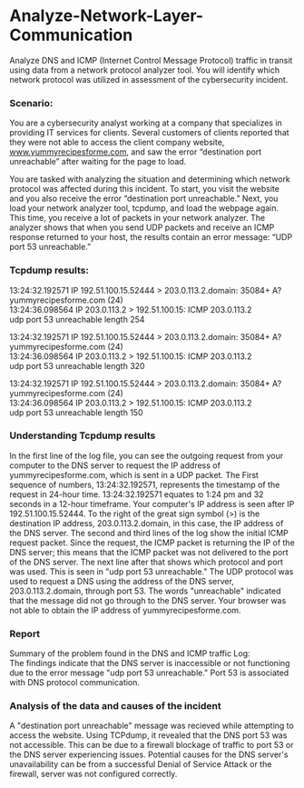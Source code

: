 # Analyze-Network-Layer-Communication
Analyze DNS and ICMP (Internet Control Message Protocol) traffic in transit using data from a network protocol analyzer tool. You will identify which network protocol was utilized in assessment of the cybersecurity incident.

### Scenario:
You are a cybersecurity analyst working at a company that specializes in providing IT services for clients. Several customers of clients reported that they were not able to access the client company website, www.yummyrecipesforme.com, and saw the error “destination port unreachable” after waiting for the page to load. 

You are tasked with analyzing the situation and determining which network protocol was affected during this incident. To start, you visit the website and you also receive the error “destination port unreachable.” Next, you load your network analyzer tool, tcpdump, and load the webpage again. This time, you receive a lot of packets in your network analyzer. The analyzer shows that when you send UDP packets and receive an ICMP response returned to your host, the results contain an error message: “UDP port 53 unreachable.” 


### Tcpdump results:
13:24:32.192571 IP 192.51.100.15.52444 > 203.0.113.2.domain: 35084+ A?  
yummyrecipesforme.com (24)  
13:24:36.098564 IP 203.0.113.2 > 192.51.100.15: ICMP 203.0.113.2  
udp port 53 unreachable length 254  

13:24:32.192571 IP 192.51.100.15.52444 > 203.0.113.2.domain: 35084+ A?  
yummyrecipesforme.com (24)  
13:24:36.098564 IP 203.0.113.2 > 192.51.100.15: ICMP 203.0.113.2  
udp port 53 unreachable length 320  

13:24:32.192571 IP 192.51.100.15.52444 > 203.0.113.2.domain: 35084+ A?  
yummyrecipesforme.com (24)  
13:24:36.098564 IP 203.0.113.2 > 192.51.100.15: ICMP 203.0.113.2  
udp port 53 unreachable length 150  

### Understanding Tcpdump results
In the first line of the log file, you can see the outgoing request from your computer to the DNS server to request the IP address of yummyrecipesforme.com, which is sent in a UDP packet. The First sequence of numbers, 13:24:32.192571, represents the timestamp of the request in 24-hour time. 13:24:32.192571 equates to 1:24 pm and 32 seconds in a 12-hour timeframe. Your computer's IP address is seen after IP 192.51.100.15.52444. To the right of the great sign symbol (>) is the destination IP address, 203.0.113.2.domain, in this case, the IP address of the DNS server. The second and third lines of the log show the initial ICMP request packet. Since the request, the ICMP packet is returning the IP of the DNS server; this means that the ICMP packet was not delivered to the port of the DNS server. The next line after that shows which protocol and port was used. This is seen in "udp port 53 unreachable." The UDP protocol was used to request a DNS using the address of the DNS server, 203.0.113.2.domain, through port 53. The words "unreachable" indicated that the message did not go through to the DNS server. Your browser was not able to obtain the IP address of yummyrecipesforme.com.

### Report
Summary of the problem found in the DNS and ICMP traffic Log:  
The findings indicate that the DNS server is inaccessible or not functioning due to the error message "udp port 53 unreachable." Port 53 is associated with DNS protocol communication.

### Analysis of the data and causes of the incident
A "destination port unreachable" message was recieved while attempting to access the website. Using TCPdump, it revealed that the DNS port 53 was not accessible. This can be due to a firewall blockage of traffic to port 53 or the DNS server experiencing issues. Potential causes for the DNS server's unavailability can be from a successful Denial of Service Attack or the firewall, server was not configured correctly. 
